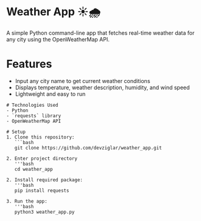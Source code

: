 # Weather App ☀️🌧️

A simple Python command-line app that fetches real-time weather data for any city using the OpenWeatherMap API.

# Features
- Input any city name to get current weather conditions
- Displays temperature, weather description, humidity, and wind speed
- Lightweight and easy to run
~~~~
# Technologies Used
- Python
- `requests` library
- OpenWeatherMap API

# Setup
1. Clone this repository:
   ```bash
   git clone https://github.com/devziglar/weather_app.git

2. Enter project directory
   '''bash
   cd weather_app

2. Install required package:
   '''bash
   pip install requests

3. Run the app:
   '''bash
   python3 weather_app.py
